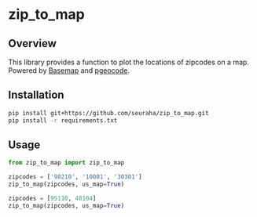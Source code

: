 # zip_to_map

## Overview
This library provides a function to plot the locations of zipcodes on a map. Powered by [Basemap](https://matplotlib.org/basemap/stable/) and [pgeocode](https://pgeocode.readthedocs.io/en/latest/).

## Installation
```bash
pip install git+https://github.com/seuraha/zip_to_map.git
pip install -r requirements.txt
```

## Usage
```python
from zip_to_map import zip_to_map

zipcodes = ['90210', '10001', '30301']
zip_to_map(zipcodes, us_map=True)

zipcodes = [95110, 48104]
zip_to_map(zipcodes, us_map=True)
```